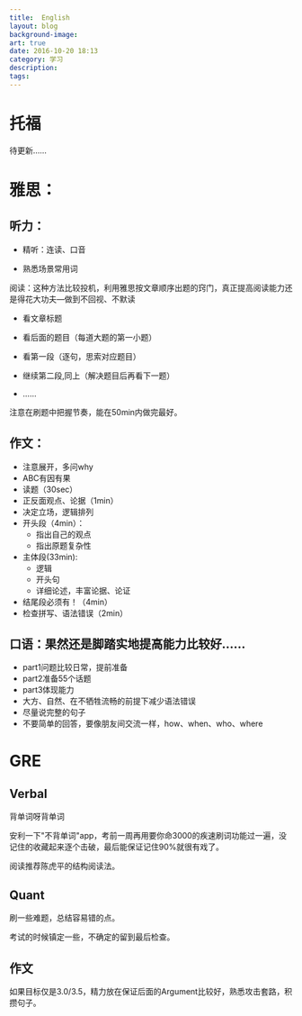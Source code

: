 ```yaml
---
title:  English
layout: blog
background-image: 
art: true
date: 2016-10-20 18:13
category: 学习
description:  
tags:
---
```


# 托福

待更新……

# 雅思：

## 听力：

- 精听：连读、口音

- 熟悉场景常用词

阅读：这种方法比较投机，利用雅思按文章顺序出题的窍门，真正提高阅读能力还是得花大功夫—做到不回视、不默读

- 看文章标题

- 看后面的题目（每道大题的第一小题）

- 看第一段（逐句，思索对应题目）

- 继续第二段,同上（解决题目后再看下一题）
- ……

注意在刷题中把握节奏，能在50min内做完最好。
## 作文：

- 注意展开，多问why
- ABC有因有果
- 读题（30sec）
- 正反面观点、论据（1min）
- 决定立场，逻辑排列
- 开头段（4min）：
    - 指出自己的观点
    - 指出原题复杂性
- 主体段(33min):
    - 逻辑
    - 开头句
    - 详细论述，丰富论据、论证
- 结尾段必须有！（4min）
- 检查拼写、语法错误（2min）

## 口语：果然还是脚踏实地提高能力比较好……

- part1问题比较日常，提前准备
- part2准备55个话题
- part3体现能力
- 大方、自然、在不牺牲流畅的前提下减少语法错误
- 尽量说完整的句子
- 不要简单的回答，要像朋友间交流一样，how、when、who、where

# GRE

## Verbal

背单词呀背单词

安利一下"不背单词"app，考前一周再用要你命3000的疾速刷词功能过一遍，没记住的收藏起来逐个击破，最后能保证记住90%就很有戏了。

阅读推荐陈虎平的结构阅读法。

## Quant

刷一些难题，总结容易错的点。

考试的时候镇定一些，不确定的留到最后检查。

## 作文

如果目标仅是3.0/3.5，精力放在保证后面的Argument比较好，熟悉攻击套路，积攒句子。